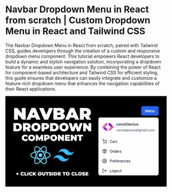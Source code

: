 # Navbar Dropdown Menu in React from scratch | Custom Dropdown Menu in React and Tailwind CSS

The Navbar Dropdown Menu in React from scratch, paired with Tailwind CSS, guides developers through the creation of a custom and responsive dropdown menu component. This tutorial empowers React developers to build a dynamic and stylish navigation solution, incorporating a dropdown feature for a seamless user experience. By combining the power of React for component-based architecture and Tailwind CSS for efficient styling, this guide ensures that developers can easily integrate and customize a feature-rich dropdown menu that enhances the navigation capabilities of their React applications.

![Navbar Dropdown Menu](public/DropdownMenu.png)